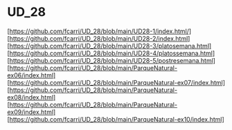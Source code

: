 # UD_28

[https://github.com/fcarri/UD_28/blob/main/UD28-1/index.html/]
[https://github.com/fcarri/UD_28/blob/main/UD28-2/index.html]
[https://github.com/fcarri/UD_28/blob/main/UD28-3/platosemana.html]
[https://github.com/fcarri/UD_28/blob/main/UD28-4/platossemana.html]
[https://github.com/fcarri/UD_28/blob/main/UD28-5/postresemana.html]
[https://github.com/fcarri/UD_28/blob/main/ParqueNatural-ex06/index.html]
[https://github.com/fcarri/UD_28/blob/main/ParqueNatural-ex07/index.html]
[https://github.com/fcarri/UD_28/blob/main/ParqueNatural-ex08/index.html]
[https://github.com/fcarri/UD_28/blob/main/ParqueNatural-ex09/index.html]
[https://github.com/fcarri/UD_28/blob/main/ParqueNatural-ex10/index.html]
